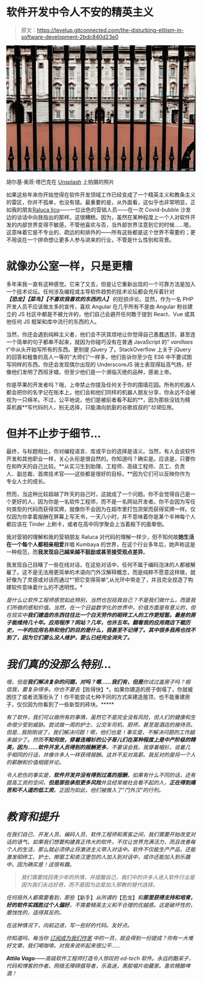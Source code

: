 # 软件开发中令人不安的精英主义

> 原文：<https://levelup.gitconnected.com/the-disturbing-elitism-in-software-development-2bdc840d23e0>

![](img/d90dd76586edc0dfe057b084cdd175e6.png)

胡尔基·奥莰·塔巴克在 [Unsplash](https://unsplash.com?utm_source=medium&utm_medium=referral) 上拍摄的照片

如果这些年来你开始觉得在软件开发领域工作已经变成了一个精英主义和教条主义的雷区，你并不孤单，也没有错。最重要的是，从外面看，这似乎也非常明显，正如我的朋友[Raluca licu](https://medium.com/u/210e5851e2b3?source=post_page-----2bdc840d23e0--------------------------------)——一位出色的营销人员——在一次 Covid-bubble 沙发边的谈话中向我指出的那样。这很糟糕。因为，虽然在某种程度上一个人对软件开发的内部世界变得不敏感，不管他喜欢与否，当外部世界注意到它的时候……嗯，这意味着它是不专业的、疏远的和排外的——所有这些都是这个世界不需要的；更不用说在一个拼命想让更多人参与进来的行业，不管是什么性别和背景。

# 就像办公室一样，只是更糟

多年来我一直有这种感觉。它来了又去，但是让它重新出现的一个可靠方法是加入一个技术论坛。任何涉及编程或主导软件趋势的技术论坛都会充斥着针对 ***【恐龙】******【菜鸟】******【不喜欢我喜欢的东西的人】*** 的贬损评论。显然，作为一名 PHP 开发人员不应该做太多的宣传，喜欢 Angular 在几乎所有不是由 Angular 粉丝建立的 JS 社区中都是不被允许的，他们自己会避开任何敢于提到 React、Vue 或其他任何 JS 框架和库中流行的东西的人。

当然，你还会遇到纯粹主义者，他们会不厌其烦地让你觉得自己愚蠢透顶，甚至连一个简单的句子都串不起来，就因为你碰巧没有在普通 JavaScript 的“ *vanillaes* t”中从头开始写所有的东西。更别提 jQuery 了。StackOverflow 上关于 jQuery 的回答和粗鲁的高人一等的“大师们”一样多，他们告诉你至少在 ES6 中不要试图写同样的东西。你还会发现偶尔出现的 UnderscoreJS 骑士表现得趾高气扬，好像他们发明了西班牙蜡，但至少他们是一个濒临灭绝的品种，感谢上帝。

你是苹果的开发者吗？哦，上帝禁止你提及任何关于你的围墙花园。所有的机器人都会把你的名字记在账本上，他们会和他们同样的机器人朋友分享，你永远不会被视为一只绵羊。不过，公平地说，他们是被前者看不起的**，因为那些没钱为精英机器**写代码的人，别无选择，只能涌向肮脏的谷歌叔叔的“*垃圾*应用。

# 但并不止步于细节…

最终，与标题相比，你对编程语言、库或平台的选择是语义。当然，有人会说软件开发和其他职业一样，关心头衔是很自然的。你知道吗？确实是。应该是，只要你在和昨天的自己比较。**从实习生到助理、工程师、高级工程师、员工、负责人、副总裁、首席技术官——这些都是很好的目标，**因为它们可以反映你作为专业人士的成长。

然而，当这种比较超越了昨天的自己时，这就成了一个问题。你不会觉得自己是一个更好的人，因为你是一名软件工程师，而不是一名网站开发者。你不会因为写任何类型的代码而获得奖牌，就像你不会因为在超市里打包货架而获得奖牌一样。仅仅因为你拿着报酬在屏幕上写天书，一天八小时，并不意味着你是某个半神每个人都应该在 Tinder 上刷卡，或者在高中同学聚会上当着殿下的面晕倒。

我对营销的理解和我的营销朋友 Raluca 对代码的理解一样少，但不知何故**她生活在一个每个人都相亲相爱**并唱 Kumbaya 的世界，在这个行业多年后，她声称这是一种规范，而**我发现自己越来越不鼓励或甚至接受观点差异**。

我发现自己目睹了一些在线对话，在这些对话中，任何不属于编码泡沫的人都被解雇了。这不是无法用更简单的术语向门外汉解释概念，而是纯粹不愿意这样做，就好像为了灵感或对话而通过*“把它变得简单”,从光环中带走了，并且完全捏造了构建软件意味着什么的不透明性。*

*是什么让软件工程师感觉如此特别，当然也包括我自己？不是我们做什么，而是我们所做的感知价值。当然，在一个日益数字化的世界中，价值方面是有意义的，但在现实中**我们建造的东西往往比一个白天劳作的砌砖工人的工作更短暂。最差的房子能维持几十年。应用程序？网站？几年，也许五年。翻看我的应用商店下载历史，一半的应用名称和他们的目的是什么，我甚至不记得了。其中很多我再也找不到了，因为它们要么没人维护，要么已经完全消失了。***

# *我们真的没那么特别…*

*哦，但是**我们解决复杂的问题，对吗？嗯……我们有，但是**你试过盖房子吗？相信我，要复杂得多。你也不要去*【败得快】*。如果你建造的房子倒塌了，你就被困住了或者流落街头了！你不能尝试七种不同的方式来建造屋顶，也不能重建房子，仅仅因为你看到了一些新型的砖块。*****

*有了软件，我们可以做所有的事情，虽然它不是完全没有风险，但人们的健康和生命很少受到威胁。尝试做一周的护士、公交车司机、厨师，甚至是酒店的接待员。但是…我刚刚说了，我们解决问题！嗯，他们也是！事实是，不解决问题的工作越来越少了。然而**不知何故，穿着连帽衫的公子哥儿们在某种程度上是中产阶级的精英，因为……软件开发人员得到的报酬更多**。不要误会我，我穿着帽衫，说着几乎相同的行话，并像许多人一样获得报酬。这并不反对高薪。我反对的是将一个人的薪酬和价值相提并论。*

*令人悲伤的事实是，**软件开发并没有得到过高的报酬**，如果有什么不同的话，还有提高工资的空间，**但是那些承担更多风险**并且经常被社会看不起的人，**正在得到痛苦和不人道的低工资**。正因为如此，他们被推入了“门外汉”的行列。*

# *教育和提升*

*在我们自己、开发人员、编码人员、软件工程师和黑客之间，我们需要开始改变对话的语气。如果我们想要构建真正伟大的软件，不仅让世界充满活力，而且改善每个人的生活，那么就必须停止将激进主义带入对话中。软件不仅能生产产品，还能激发砌砖工、护士、擦窗工和卖汉堡包的人加入到对话中，或许还能加入到乐趣中。因为确实是！这很有趣。*

> *我们需要找回青少年的热情，并提醒自己，我们中的许多人进入软件行业是因为我们永远好奇，而不是因为这是加入邪教的替代选择。*

*任何局外人都需要看到，那些*【新手】*从所谓的*【恐龙】*和**那里获得支持和培育，好的软件实践胜过个人偏好**。不需要精英主义和不合理的优越感。这是破坏性的，磨蚀性的，适得其反的。*

*在这种情况下，向前迈进，写一些好的代码。友好点。*

**你知道吗，每当你* [*订阅成为我们作家*](https://attilavago.medium.com/membership) *中的一员，就会得到一份提成？你有一大堆好文章，我们喝咖啡。对我来说听起来很公平……**

***Attila Vago**——*高级软件工程师打造令人惊叹的 ed-tech 软件。永远的酷呆子，代码和博客的作者。网络无障碍倡导者，乐高迷，黑胶唱片收藏家。喜欢精酿啤酒！**